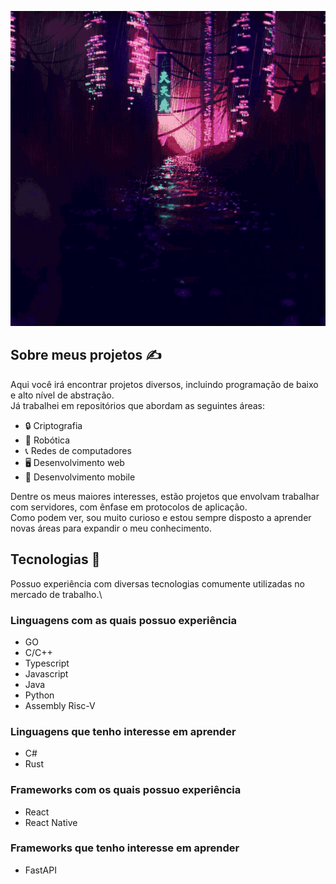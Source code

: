 ![Banner GIF](https://github.com/HgrassM/HgrassM/blob/main/chinese-night-city.gif)

## Sobre meus projetos ✍

Aqui você irá encontrar projetos diversos, incluindo programação de baixo e alto nível de abstração.\
Já trabalhei em repositórios que abordam as seguintes áreas:

* 🔒 Criptografia
* 🤖 Robótica
* 📞 Redes de computadores
* 🖥 Desenvolvimento web
* 📱 Desenvolvimento mobile

Dentre os meus maiores interesses, estão projetos que envolvam trabalhar com servidores, com ênfase em protocolos de aplicação.\
Como podem ver, sou muito curioso e estou sempre disposto a aprender novas áreas para expandir o meu conhecimento.

## Tecnologias 🔬

Possuo experiência com diversas tecnologias comumente utilizadas no mercado de trabalho.\

### Linguagens com as quais possuo experiência

* GO
* C/C++
* Typescript
* Javascript
* Java
* Python
* Assembly Risc-V

### Linguagens que tenho interesse em aprender

* C#
* Rust

### Frameworks com os quais possuo experiência

* React
* React Native

### Frameworks que tenho interesse em aprender

* FastAPI
